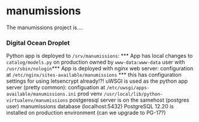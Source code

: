 # manumissions

The manumissions project is....


### Digital Ocean Droplet

Python app is deployed to `/srv/manumissions`:
    *** App has local changes to `catalog/models.py` on production
    owned by `www-data:www-data` user with `/usr/sbin/nologin`***
App is deployed with nginx web server:
    configuration at `/etc/nginx/sites-available/manumissions`
    *** this has configuration settings for using letsencrypt already!?!
uWSGI is used as the python app server (pretty common):
    configuation at `/etc/uwsgi/apps-available/manumissions.ini`
    prod venv `/usr/local/lib/python-virtualenv/manumissions`
postgeresql server is on the samehost (postgres user)
    manumissions database (localhost:5432)
    PostgreSQL 12.20 is installed on production environment (can we upgrade to PG-17?)
